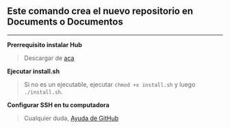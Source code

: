 ## Este comando crea el nuevo repositorio en Documents o Documentos ##

---

**Prerrequisito instalar Hub**

> Descargar de [aca](https://github.com/github/hub/releases)

**Ejecutar install.sh**

> Si no es un ejecutable, ejecutar `chmod +x install.sh` y luego `./install.sh`.

**Configurar SSH en tu computadora**

> Cualquier duda, [Ayuda de GitHub](https://help.github.com/articles/connecting-to-github-with-ssh/)
